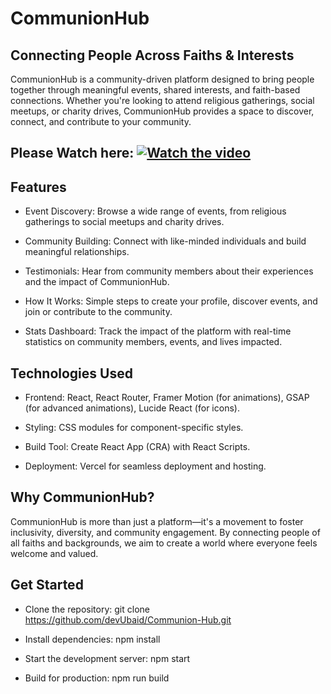 # CommunionHub

## Connecting People Across Faiths & Interests

CommunionHub is a community-driven platform designed to bring people together through meaningful events, shared interests, and faith-based connections. Whether you're looking to attend religious gatherings, social meetups, or charity drives, CommunionHub provides a space to discover, connect, and contribute to your community.


## Please Watch here: [![Watch the video](https://cdn.loom.com/sessions/thumbnails/f85d990754cc45a886170dda1d173f6a.jpg)](https://www.loom.com/share/f85d990754cc45a886170dda1d173f6a)

## Features

* Event Discovery: Browse a wide range of events, from religious gatherings to social meetups and charity drives.

* Community Building: Connect with like-minded individuals and build meaningful relationships.

* Testimonials: Hear from community members about their experiences and the impact of CommunionHub.

* How It Works: Simple steps to create your profile, discover events, and join or contribute to the community.

* Stats Dashboard: Track the impact of the platform with real-time statistics on community members, events, and lives impacted.



## Technologies Used

* Frontend: React, React Router, Framer Motion (for animations), GSAP (for advanced animations), Lucide React (for icons).

* Styling: CSS modules for component-specific styles.

* Build Tool: Create React App (CRA) with React Scripts.

* Deployment: Vercel for seamless deployment and hosting.

## Why CommunionHub?

CommunionHub is more than just a platform—it's a movement to foster inclusivity, diversity, and community engagement. By connecting people of all faiths and backgrounds, we aim to create a world where everyone feels welcome and valued.



## Get Started

* Clone the repository: git clone https://github.com/devUbaid/Communion-Hub.git

* Install dependencies: npm install

* Start the development server: npm start

* Build for production: npm run build


